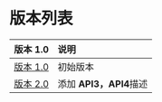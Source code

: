 # 版本列表

| 版本 1.0 | 说明 |
| :--- | :--- |
| [版本 1.0]() | 初始版本 |
| [版本 2.0](v2.0/2.1-api-lie-biao/) | 添加 **API3，API4**描述 |

